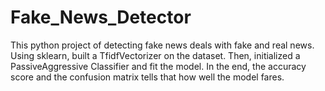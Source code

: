 # Fake_News_Detector

This python project of detecting fake news deals with fake and real news. 
Using sklearn, built a TfidfVectorizer on the dataset. 
Then, initialized a PassiveAggressive Classifier and fit the model. 
In the end, the accuracy score and the confusion matrix tells that how well the model fares.
